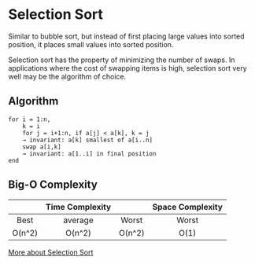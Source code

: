 # Selection Sort

Similar to bubble sort, but instead of first placing large values into sorted position, it places small values into sorted position.

Selection sort has the property of minimizing the number of swaps. In applications where the cost of swapping items is high, selection sort very well may be the algorithm of choice.

## Algorithm

```
for i = 1:n,
    k = i
    for j = i+1:n, if a[j] < a[k], k = j
    → invariant: a[k] smallest of a[i..n]
    swap a[i,k]
    → invariant: a[1..i] in final position
end
```
## Big-O Complexity

|                 | Time Complexity |                 |  Space Complexity  |
| :-------------: | :-------------: | :-------------: | :----------------: |
|       Best      |     average     |       Worst     |        Worst       |
|      O(n^2)     |     O(n^2)      |       O(n^2)    |        O(1)        |

[More about Selection Sort](https://www.toptal.com/developers/sorting-algorithms/selection-sort)